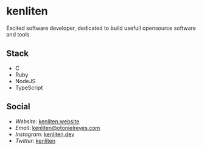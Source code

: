 # kenliten
Excited software developer, dedicated to build usefull opensource software and tools.

## Stack

- C
- Ruby
- NodeJS
- TypeScript

## Social

- *Website*: [kenliten.website](https://kenliten.website)
- *Email*: [kenliten@otonielreyes.com](mailto:kenliten@otonielreyes.com)
- *Instagram*: [kenliten.dev](https://instagram.com/reyesgalay)
- *Twitter*: [kenliten](https://twitter.com/oreyesgalay)
